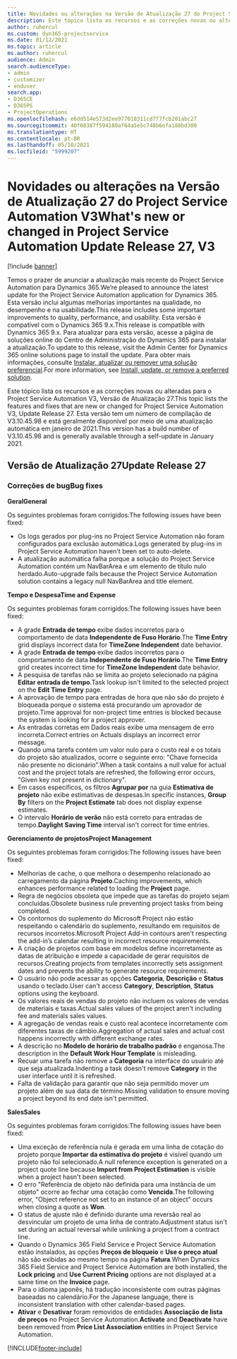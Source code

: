 ```yaml
---
title: Novidades ou alterações na Versão de Atualização 27 do Project Service Automation V3
description: Este tópico lista os recursos e as correções novas ou alteradas disponíveis na Versão de Atualização 27 do Project Service Automation V3.
author: ruhercul
ms.custom: dyn365-projectservice
ms.date: 01/12/2021
ms.topic: article
ms.author: ruhercul
audience: Admin
search.audienceType:
- admin
- customizer
- enduser
search.app:
- D365CE
- D365PS
- ProjectOperations
ms.openlocfilehash: e6dd514e573d2ee977010311cd7f7fcb201abc27
ms.sourcegitcommit: 40f68387f594180af64a5e5c748b6efa188bd300
ms.translationtype: HT
ms.contentlocale: pt-BR
ms.lasthandoff: 05/10/2021
ms.locfileid: "5999207"
---
```

# <a name="whats-new-or-changed-in-project-service-automation-update-release-27-v3"></a><span data-ttu-id="cf7c1-103">Novidades ou alterações na Versão de Atualização 27 do Project Service Automation V3</span><span class="sxs-lookup"><span data-stu-id="cf7c1-103">What's new or changed in Project Service Automation Update Release 27, V3</span></span>

[!include [banner](../includes/psa-now-project-operations.md)]

<span data-ttu-id="cf7c1-104">Temos o prazer de anunciar a atualização mais recente do Project Service Automation para Dynamics 365.</span><span class="sxs-lookup"><span data-stu-id="cf7c1-104">We’re pleased to announce the latest update for the Project Service Automation application for Dynamics 365.</span></span> <span data-ttu-id="cf7c1-105">Esta versão inclui algumas melhorias importantes na qualidade, no desempenho e na usabilidade.</span><span class="sxs-lookup"><span data-stu-id="cf7c1-105">This release includes some important improvements to quality, performance, and usability.</span></span> <span data-ttu-id="cf7c1-106">Esta versão é compatível com o Dynamics 365 9.x.</span><span class="sxs-lookup"><span data-stu-id="cf7c1-106">This release is compatible with Dynamics 365 9.x.</span></span> <span data-ttu-id="cf7c1-107">Para atualizar para esta versão, acesse a página de soluções online do Centro de Administração do Dynamics 365 para instalar a atualização.</span><span class="sxs-lookup"><span data-stu-id="cf7c1-107">To update to this release, visit the Admin Center for Dynamics 365 online solutions page to install the update.</span></span> <span data-ttu-id="cf7c1-108">Para obter mais informações, consulte [Instalar, atualizar ou remover uma solução preferencial](/power-platform/admin/install-remove-preferred-solution).</span><span class="sxs-lookup"><span data-stu-id="cf7c1-108">For more information, see [Install, update, or remove a preferred solution](/power-platform/admin/install-remove-preferred-solution).</span></span>

<span data-ttu-id="cf7c1-109">Este tópico lista os recursos e as correções novas ou alteradas para o Project Service Automation V3, Versão de Atualização 27.</span><span class="sxs-lookup"><span data-stu-id="cf7c1-109">This topic lists the features and fixes that are new or changed for Project Service Automation V3, Update Release 27.</span></span> <span data-ttu-id="cf7c1-110">Esta versão tem um número de compilação de V3.10.45.98 e está geralmente disponível por meio de uma atualização automática em janeiro de 2021.</span><span class="sxs-lookup"><span data-stu-id="cf7c1-110">This version has a build number of V3.10.45.98 and is generally available through a self-update in January 2021.</span></span>

## <a name="update-release-27"></a><span data-ttu-id="cf7c1-111">Versão de Atualização 27</span><span class="sxs-lookup"><span data-stu-id="cf7c1-111">Update Release 27</span></span>

### <a name="bug-fixes"></a><span data-ttu-id="cf7c1-112">Correções de bug</span><span class="sxs-lookup"><span data-stu-id="cf7c1-112">Bug fixes</span></span>

<span data-ttu-id="cf7c1-113">**Geral**</span><span class="sxs-lookup"><span data-stu-id="cf7c1-113">**General**</span></span>

<span data-ttu-id="cf7c1-114">Os seguintes problemas foram corrigidos:</span><span class="sxs-lookup"><span data-stu-id="cf7c1-114">The following issues have been fixed:</span></span>

- <span data-ttu-id="cf7c1-115">Os logs gerados por plug-ins no Project Service Automation não foram configurados para exclusão automática.</span><span class="sxs-lookup"><span data-stu-id="cf7c1-115">Logs generated by plug-ins in Project Service Automation haven't been set to auto-delete.</span></span>
- <span data-ttu-id="cf7c1-116">A atualização automática falha porque a solução do Project Service Automation contém um NavBarArea e um elemento de título nulo herdado.</span><span class="sxs-lookup"><span data-stu-id="cf7c1-116">Auto-upgrade fails because the Project Service Automation solution contains a legacy null NavBarArea and title element.</span></span>

<span data-ttu-id="cf7c1-117">**Tempo e Despesa**</span><span class="sxs-lookup"><span data-stu-id="cf7c1-117">**Time and Expense**</span></span>

<span data-ttu-id="cf7c1-118">Os seguintes problemas foram corrigidos:</span><span class="sxs-lookup"><span data-stu-id="cf7c1-118">The following issues have been fixed:</span></span>

- <span data-ttu-id="cf7c1-119">A grade **Entrada de tempo** exibe dados incorretos para o comportamento de data **Independente de Fuso Horário**.</span><span class="sxs-lookup"><span data-stu-id="cf7c1-119">The **Time Entry** grid displays incorrect data for **TimeZone Independent** date behavior.</span></span>
- <span data-ttu-id="cf7c1-120">A grade **Entrada de tempo** exibe dados incorretos para o comportamento de data **Independente de Fuso Horário**.</span><span class="sxs-lookup"><span data-stu-id="cf7c1-120">The **Time Entry** grid creates incorrect time for **TimeZone Independent** date behavior.</span></span>
- <span data-ttu-id="cf7c1-121">A pesquisa de tarefas não se limita ao projeto selecionado na página **Editar entrada de tempo**.</span><span class="sxs-lookup"><span data-stu-id="cf7c1-121">Task lookup isn't limited to the selected project on the **Edit Time Entry** page.</span></span>
- <span data-ttu-id="cf7c1-122">A aprovação de tempo para entradas de hora que não são do projeto é bloqueada porque o sistema está procurando um aprovador de projeto.</span><span class="sxs-lookup"><span data-stu-id="cf7c1-122">Time approval for non-project time entries is blocked because the system is looking for a project approver.</span></span>
- <span data-ttu-id="cf7c1-123">As entradas corretas em Dados reais exibe uma mensagem de erro incorreta.</span><span class="sxs-lookup"><span data-stu-id="cf7c1-123">Correct entries on Actuals displays an incorrect error message.</span></span>
- <span data-ttu-id="cf7c1-124">Quando uma tarefa contém um valor nulo para o custo real e os totais do projeto são atualizados, ocorre o seguinte erro: "Chave fornecida não presente no dicionário".</span><span class="sxs-lookup"><span data-stu-id="cf7c1-124">When a task contains a null value for actual cost and the project totals are refreshed, the following error occurs, "Given key not present in dictionary".</span></span>
- <span data-ttu-id="cf7c1-125">Em casos específicos, os filtros **Agrupar por** na guia **Estimativa de projeto** não exibe estimativas de despesas.</span><span class="sxs-lookup"><span data-stu-id="cf7c1-125">In specific instances, **Group By** filters on the **Project Estimate** tab does not display expense estimates.</span></span>
- <span data-ttu-id="cf7c1-126">O intervalo **Horário de verão** não está correto para entradas de tempo.</span><span class="sxs-lookup"><span data-stu-id="cf7c1-126">**Daylight Saving Time** interval isn't correct for time entries.</span></span>

<span data-ttu-id="cf7c1-127">**Gerenciamento de projetos**</span><span class="sxs-lookup"><span data-stu-id="cf7c1-127">**Project Management**</span></span>

<span data-ttu-id="cf7c1-128">Os seguintes problemas foram corrigidos:</span><span class="sxs-lookup"><span data-stu-id="cf7c1-128">The following issues have been fixed:</span></span>

- <span data-ttu-id="cf7c1-129">Melhorias de cache, o que melhora o desempenho relacionado ao carregamento da página **Projeto**.</span><span class="sxs-lookup"><span data-stu-id="cf7c1-129">Caching improvements, which enhances performance related to loading the **Project** page.</span></span>
- <span data-ttu-id="cf7c1-130">Regra de negócios obsoleta que impede que as tarefas do projeto sejam concluídas.</span><span class="sxs-lookup"><span data-stu-id="cf7c1-130">Obsolete business rule preventing project tasks from being completed.</span></span>
- <span data-ttu-id="cf7c1-131">Os contornos do suplemento do Microsoft Project não estão respeitando o calendário do suplemento, resultando em requisitos de recursos incorretos.</span><span class="sxs-lookup"><span data-stu-id="cf7c1-131">Microsoft Project Add-in contours aren't respecting the add-in’s calendar resulting in incorrect resource requirements.</span></span>
- <span data-ttu-id="cf7c1-132">A criação de projetos com base em modelos define incorretamente as datas de atribuição e impede a capacidade de gerar requisitos de recursos.</span><span class="sxs-lookup"><span data-stu-id="cf7c1-132">Creating projects from templates incorrectly sets assignment dates and prevents the ability to generate resource requirements.</span></span>
- <span data-ttu-id="cf7c1-133">O usuário não pode acessar as opções **Categoria**, **Descrição** e **Status** usando o teclado.</span><span class="sxs-lookup"><span data-stu-id="cf7c1-133">User can't access **Category**, **Description**, **Status** options using the keyboard.</span></span>
- <span data-ttu-id="cf7c1-134">Os valores reais de vendas do projeto não incluem os valores de vendas de materiais e taxas.</span><span class="sxs-lookup"><span data-stu-id="cf7c1-134">Actual sales values of the project aren't including fee and materials sales values.</span></span>
- <span data-ttu-id="cf7c1-135">A agregação de vendas reais e custo real acontece incorretamente com diferentes taxas de câmbio.</span><span class="sxs-lookup"><span data-stu-id="cf7c1-135">Aggregation of actual sales and actual cost happens incorrectly with different exchange rates.</span></span>
- <span data-ttu-id="cf7c1-136">A descrição no **Modelo de horário de trabalho padrão** é enganosa.</span><span class="sxs-lookup"><span data-stu-id="cf7c1-136">The description in the **Default Work Hour Template** is misleading.</span></span>
- <span data-ttu-id="cf7c1-137">Recuar uma tarefa não remove a **Categoria** na interface do usuário até que seja atualizada.</span><span class="sxs-lookup"><span data-stu-id="cf7c1-137">Indenting a task doesn't remove **Category** in the user interface until it is refreshed.</span></span>
- <span data-ttu-id="cf7c1-138">Falta de validação para garantir que não seja permitido mover um projeto além de sua data de término.</span><span class="sxs-lookup"><span data-stu-id="cf7c1-138">Missing validation to ensure moving a project beyond its end date isn't permitted.</span></span>

<span data-ttu-id="cf7c1-139">**Sales**</span><span class="sxs-lookup"><span data-stu-id="cf7c1-139">**Sales**</span></span>

<span data-ttu-id="cf7c1-140">Os seguintes problemas foram corrigidos:</span><span class="sxs-lookup"><span data-stu-id="cf7c1-140">The following issues have been fixed:</span></span>

- <span data-ttu-id="cf7c1-141">Uma exceção de referência nula é gerada em uma linha de cotação do projeto porque **Importar da estimativa do projeto** é visível quando um projeto não foi selecionado.</span><span class="sxs-lookup"><span data-stu-id="cf7c1-141">A null reference exception is generated on a project quote line because **Import from Project Estimation** is visible when a project hasn't been selected.</span></span>
- <span data-ttu-id="cf7c1-142">O erro "Referência de objeto não definida para uma instância de um objeto" ocorre ao fechar uma cotação como **Vencida**.</span><span class="sxs-lookup"><span data-stu-id="cf7c1-142">The following error, "Object reference not set to an instance of an object" occurs when closing a quote as **Won**.</span></span>
- <span data-ttu-id="cf7c1-143">O status de ajuste não é definido durante uma reversão real ao desvincular um projeto de uma linha de contrato.</span><span class="sxs-lookup"><span data-stu-id="cf7c1-143">Adjustment status isn't set during an actual reversal while unlinking a project from a contract line.</span></span>
- <span data-ttu-id="cf7c1-144">Quando o Dynamics 365 Field Service e Project Service Automation estão instalados, as opções **Preços de bloqueio** e **Use o preço atual** não são exibidas ao mesmo tempo na página **Fatura**.</span><span class="sxs-lookup"><span data-stu-id="cf7c1-144">When Dynamics 365 Field Service and Project Service Automation are both installed, the **Lock pricing** and **Use Current Pricing** options are not displayed at a same time on the **Invoice** page.</span></span>
- <span data-ttu-id="cf7c1-145">Para o idioma japonês, há tradução inconsistente com outras páginas baseadas no calendário.</span><span class="sxs-lookup"><span data-stu-id="cf7c1-145">For the Japanese language, there is inconsistent translation with other calendar-based pages.</span></span>
- <span data-ttu-id="cf7c1-146">**Ativar** e **Desativar** foram removidos de entidades **Associação de lista de preços** no Project Service Automation.</span><span class="sxs-lookup"><span data-stu-id="cf7c1-146">**Activate** and **Deactivate** have been removed from **Price List Association** entities in Project Service Automation.</span></span>


[!INCLUDE[footer-include](../includes/footer-banner.md)]